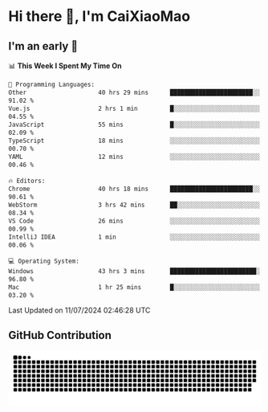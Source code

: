 # Hi there 👋, I'm CaiXiaoMao

## I'm an early 🐤
<!--START_SECTION:waka-->
📊 **This Week I Spent My Time On** 

```text
💬 Programming Languages: 
Other                    40 hrs 29 mins      ███████████████████████░░   91.02 % 
Vue.js                   2 hrs 1 min         █░░░░░░░░░░░░░░░░░░░░░░░░   04.55 % 
JavaScript               55 mins             █░░░░░░░░░░░░░░░░░░░░░░░░   02.09 % 
TypeScript               18 mins             ░░░░░░░░░░░░░░░░░░░░░░░░░   00.70 % 
YAML                     12 mins             ░░░░░░░░░░░░░░░░░░░░░░░░░   00.46 % 

🔥 Editors: 
Chrome                   40 hrs 18 mins      ███████████████████████░░   90.61 % 
WebStorm                 3 hrs 42 mins       ██░░░░░░░░░░░░░░░░░░░░░░░   08.34 % 
VS Code                  26 mins             ░░░░░░░░░░░░░░░░░░░░░░░░░   00.99 % 
IntelliJ IDEA            1 min               ░░░░░░░░░░░░░░░░░░░░░░░░░   00.06 % 

💻 Operating System: 
Windows                  43 hrs 3 mins       ████████████████████████░   96.80 % 
Mac                      1 hr 25 mins        █░░░░░░░░░░░░░░░░░░░░░░░░   03.20 % 
```

 Last Updated on 11/07/2024 02:46:28 UTC
<!--END_SECTION:waka-->

## GitHub Contribution
<picture>
  <source media="(prefers-color-scheme: dark)" srcset="/dist/snake/github-contribution-grid-snake-dark.svg" />
  <source media="(prefers-color-scheme: light)" srcset="/dist/snake/github-contribution-grid-snake.svg" />
  <img alt="github contribution grid snake animation" src="/dist/snake/github-contribution-grid-snake.svg" />
</picture>

